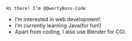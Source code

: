     Hi there! I’m @QwertyBoss-Code
-  I’m interested in web development!
-  I’m currently learning Java(for fun!)
-  Apart from coding, I also use Blender for CGI.

<!---
QwertyBoss-Code/QwertyBoss-Code is a ✨ special ✨ repository because its `README.md` (this file) appears on your GitHub profile.
You can click the Preview link to take a look at your changes.
--->
